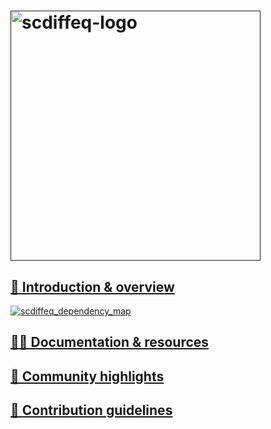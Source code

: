 # <a href=""><img src=https://user-images.githubusercontent.com/47393421/225794038-9f878cc4-251d-4138-b908-ccaae5a34e61.png alt="scdiffeq-logo" width="400"/>



## 🧙 Introduction & overview

![scdiffeq_dependency_map](https://user-images.githubusercontent.com/47393421/225793978-a1e58e89-e17d-4542-b8c5-b41411b927c4.png)

## 👩‍💻 Documentation & resources

## 👏 Community highlights

## 🤝 Contribution guidelines
